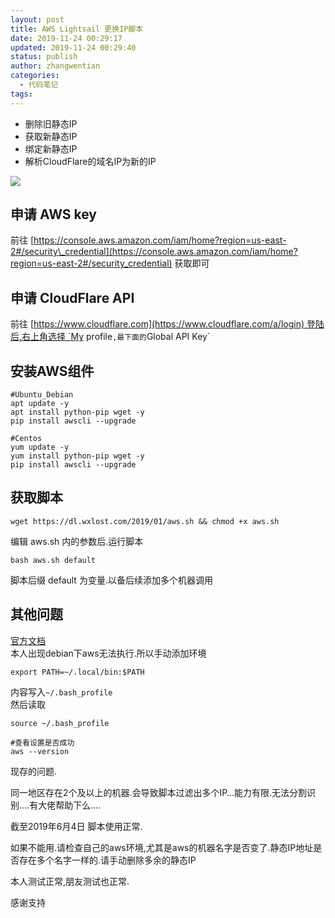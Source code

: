 ```yaml
---
layout: post
title: AWS Lightsail 更换IP脚本
date: 2019-11-24 00:29:17
updated: 2019-11-24 00:29:40
status: publish
author: zhangwentian
categories: 
  - 代码笔记
tags: 
---
```



*   删除旧静态IP
*   获取新静态IP
*   绑定新静态IP
*   解析CloudFlare的域名IP为新的IP

![](https://dl.wxlost.com/2019/03/001.jpg)

申请 AWS key
----------

前往 [https://console.aws.amazon.com/iam/home?region=us-east-2#/security\_credential](https://console.aws.amazon.com/iam/home?region=us-east-2#/security_credential) 获取即可

申请 CloudFlare API
-----------------

前往 [https://www.cloudflare.com](https://www.cloudflare.com/a/login) 登陆后,右上角选择 `My profile`,最下面的`Global API Key`

安装AWS组件
-------

    #Ubuntu_Debian
    apt update -y
    apt install python-pip wget -y
    pip install awscli --upgrade

    #Centos
    yum update -y
    yum install python-pip wget -y
    pip install awscli --upgrade

获取脚本
----

    wget https://dl.wxlost.com/2019/01/aws.sh && chmod +x aws.sh

编辑 aws.sh 内的参数后.运行脚本

    bash aws.sh default

脚本后缀 default 为变量.以备后续添加多个机器调用

其他问题
----

[官方文档](https://docs.aws.amazon.com/cli/latest/userguide/awscli-install-linux.html)  
本人出现debian下aws无法执行.所以手动添加环境

    export PATH=~/.local/bin:$PATH

内容写入`~/.bash_profile`  
然后读取

    source ~/.bash_profile

    #查看设置是否成功
    aws --version

现存的问题.

同一地区存在2个及以上的机器.会导致脚本过滤出多个IP…能力有限.无法分割识别….有大佬帮助下么….

截至2019年6月4日 脚本使用正常.

如果不能用.请检查自己的aws环境,尤其是aws的机器名字是否变了.静态IP地址是否存在多个名字一样的.请手动删除多余的静态IP

本人测试正常,朋友测试也正常.

感谢支持